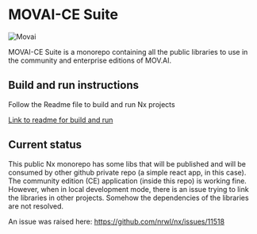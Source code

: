 # MOVAI-CE Suite

![Movai](https://www.mov.ai/wp-content/uploads/2021/06/MOV.AI-logo-3.png)

MOVAI-CE Suite is a monorepo containing all the public libraries to use in the community and enterprise editions of MOV.AI.

## Build and run instructions

Follow the Readme file to build and run Nx projects

[Link to readme for build and run](README_Nx.md)

## Current status

This public Nx monorepo has some libs that will be published and will be consumed by other github private repo (a simple react app, in this case).
The community edition (CE) application (inside this repo) is working fine.
However, when in local development mode, there is an issue trying to link the libraries in other projects. Somehow the dependencies of the libraries are not resolved.

An issue was raised here: https://github.com/nrwl/nx/issues/11518
